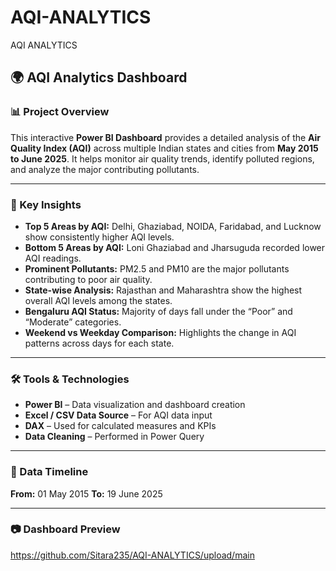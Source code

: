 # AQI-ANALYTICS
AQI ANALYTICS 





## 🌍 AQI Analytics Dashboard

### 📊 Project Overview

This interactive **Power BI Dashboard** provides a detailed analysis of the **Air Quality Index (AQI)** across multiple Indian states and cities from **May 2015 to June 2025**. It helps monitor air quality trends, identify polluted regions, and analyze the major contributing pollutants.

---

### 🧩 Key Insights

* **Top 5 Areas by AQI:** Delhi, Ghaziabad, NOIDA, Faridabad, and Lucknow show consistently higher AQI levels.
* **Bottom 5 Areas by AQI:** Loni Ghaziabad and Jharsuguda recorded lower AQI readings.
* **Prominent Pollutants:** PM2.5 and PM10 are the major pollutants contributing to poor air quality.
* **State-wise Analysis:** Rajasthan and Maharashtra show the highest overall AQI levels among the states.
* **Bengaluru AQI Status:** Majority of days fall under the “Poor” and “Moderate” categories.
* **Weekend vs Weekday Comparison:** Highlights the change in AQI patterns across days for each state.

---

### 🛠️ Tools & Technologies

* **Power BI** – Data visualization and dashboard creation
* **Excel / CSV Data Source** – For AQI data input
* **DAX** – Used for calculated measures and KPIs
* **Data Cleaning** – Performed in Power Query

---

### 📅 Data Timeline

**From:** 01 May 2015
**To:** 19 June 2025

---

### 📷 Dashboard Preview

https://github.com/Sitara235/AQI-ANALYTICS/upload/main



